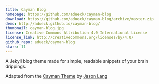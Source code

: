 ```yaml
---
title: Cayman Blog
homepage: https://github.com/adueck/cayman-blog
download: https://github.com/adueck/cayman-blog/archive/master.zip
demo: http://adueck.github.io/cayman-blog/
thumbnail: cayman-blog.jpg
license: Creative Commons Attribution 4.0 International License
license_link: http://creativecommons.org/licenses/by/4.0/
github_repo: adueck/cayman-blog
stars: 11
---
```


A Jekyll blog theme made for simple, readable snippets of your brain
drippings.

Adapted from the [Cayman Theme](https://github.com/jasonlong/cayman-theme)
by [Jason Lang](https://github.com/jasonlong)
